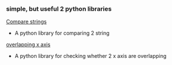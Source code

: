 ### simple, but useful 2 python libraries

[Compare strings](https://github.com/qalfaki/py-lib/tree/master/cs_lib)

* A python library for comparing 2 string

[overlapping x axis](https://github.com/qalfaki/py-lib/tree/master/x_axis_lib)

* A python library for checking whether 2 x axis are overlapping
